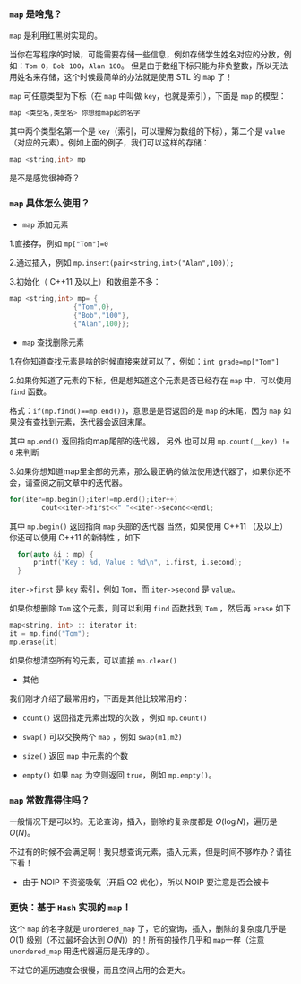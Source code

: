 ### `map` 是啥鬼？

`map` 是利用红黑树实现的。

当你在写程序的时候，可能需要存储一些信息，例如存储学生姓名对应的分数，例如：`Tom 0`，`Bob 100`，`Alan 100`。
但是由于数组下标只能为非负整数，所以无法用姓名来存储，这个时候最简单的办法就是使用 STL 的 `map` 了！

`map` 可任意类型为下标（在 `map` 中叫做 `key`，也就是索引），下面是 `map` 的模型：

```cpp
map <类型名,类型名> 你想给map起的名字
```

其中两个类型名第一个是 `key`（索引，可以理解为数组的下标），第二个是 `value`（对应的元素）。例如上面的例子，我们可以这样的存储：

```cpp
map <string,int> mp
```
是不是感觉很神奇？

### `map`  具体怎么使用？

- `map` 添加元素

1.直接存，例如 `mp["Tom"]=0`

2.通过插入，例如 `mp.insert(pair<string,int>("Alan",100));`

3.初始化（ C++11 及以上）和数组差不多：
```cpp
map <string,int> mp= {
                {"Tom",0},
                {"Bob","100"},
                {"Alan",100}};
```

- `map` 查找删除元素

1.在你知道查找元素是啥的时候直接来就可以了，例如：`int grade=mp["Tom"]`

2.如果你知道了元素的下标，但是想知道这个元素是否已经存在 `map` 中，可以使用 `find` 函数。

格式：`if(mp.find()==mp.end())`，意思是是否返回的是 `map` 的末尾，因为 `map` 如果没有查找到元素，迭代器会返回末尾。

其中 `mp.end()` 返回指向map尾部的迭代器， 另外 也可以用 `mp.count(__key) != 0` 来判断

3.如果你想知道map里全部的元素，那么最正确的做法使用迭代器了，如果你还不会，请查阅之前文章中的迭代器。

```cpp
for(iter=mp.begin();iter!=mp.end();iter++)
        cout<<iter->first<<" "<<iter->second<<endl;
```
其中 `mp.begin()` 返回指向 `map` 头部的迭代器
当然，如果使用 C++11 （及以上）你还可以使用 C++11 的新特性 ，如下
```cpp
  for(auto &i : mp) {
      printf("Key : %d, Value : %d\n", i.first, i.second);
  }
```


`iter->first` 是 `key` 索引，例如 `Tom`，而 `iter->second` 是 `value`。

如果你想删除 `Tom` 这个元素，则可以利用 `find` 函数找到 `Tom` ，然后再 `erase` 如下

```cpp
map<string, int> :: iterator it;
it = mp.find("Tom");
mp.erase(it)
```

如果你想清空所有的元素，可以直接 `mp.clear()`

- 其他

我们刚才介绍了最常用的，下面是其他比较常用的：

- `count()` 返回指定元素出现的次数 ，例如 `mp.count()`

- `swap()` 可以交换两个 `map` ，例如 `swap(m1,m2)`

- `size()` 返回 `map` 中元素的个数
     
- `empty()` 如果 `map` 为空则返回 `true`，例如 `mp.empty()`。


### `map` 常数靠得住吗？

一般情况下是可以的。无论查询，插入，删除的复杂度都是 $O(\log N)$，遍历是 $O(N)$。

不过有的时候不会满足啊！我只想查询元素，插入元素，但是时间不够咋办？请往下看！

* 由于 NOIP 不资瓷吸氧（开启 O2 优化），所以 NOIP 要注意是否会被卡

### 更快：基于 `Hash` 实现的 `map`！

这个 `map` 的名字就是 `unordered_map` 了，它的查询，插入，删除的复杂度几乎是 $O(1)$ 级别（不过最坏会达到 $O(N)$）的！所有的操作几乎和 `map`一样（注意 `unordered_map` 用迭代器遍历是无序的）。

不过它的遍历速度会很慢，而且空间占用的会更大。
